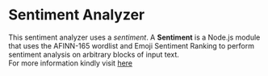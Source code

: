 # Sentiment Analyzer

 This sentiment analyzer uses a <i>sentiment</i>. A <b>Sentiment</b> is a Node.js module that uses the AFINN-165 wordlist and Emoji Sentiment Ranking to perform sentiment analysis on arbitrary blocks of input text.<br />
 For more information kindly visit [here](https://github.com/thisandagain/sentiment)
